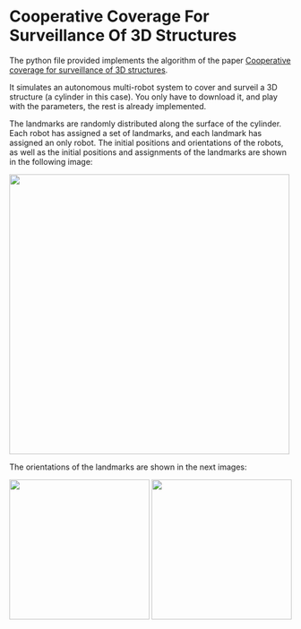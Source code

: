 # Cooperative Coverage For Surveillance Of 3D Structures

The python file provided implements the algorithm of the paper [Cooperative coverage for surveillance of 3D structures](https://ieeexplore.ieee.org/document/8205999).

It simulates an autonomous multi-robot system to cover and surveil a 3D structure (a cylinder in this case). You only have to download it, and play with the parameters, the rest is already implemented.

The landmarks are randomly distributed along the surface of the cylinder. Each robot has assigned a set of landmarks, and each landmark has assigned an only robot. The initial positions and orientations of the robots, as well as the initial positions and assignments of the landmarks are shown in the following image:

<img src="https://user-images.githubusercontent.com/71872419/124789999-1141d380-df4b-11eb-8e1c-46dae3c512e9.png" width="500" height="500">

The orientations of the landmarks are shown in the next images:

<img src="https://user-images.githubusercontent.com/71872419/124789146-4d286900-df4a-11eb-90d4-f19a56fbf4e2.png" width="250" height="250">    <img src="https://user-images.githubusercontent.com/71872419/124789154-50235980-df4a-11eb-86a2-43a2fb69bf73.png" width="250" height="250">
